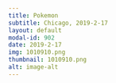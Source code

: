 ```yaml
---
title: Pokemon
subtitle: Chicago, 2019-2-17
layout: default
modal-id: 902
date: 2019-2-17
img: 1010910.png
thumbnail: 1010910.png
alt: image-alt
---
```

